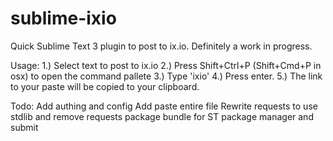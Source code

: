 sublime-ixio
============

Quick Sublime Text 3 plugin to post to ix.io. Definitely a work in progress.

Usage: 
1.) Select text to post to ix.io
2.) Press Shift+Ctrl+P (Shift+Cmd+P in osx) to open the command pallete
3.) Type 'ixio'
4.) Press enter.
5.) The link to your paste will be copied to your clipboard.


Todo:
Add authing and config
Add paste entire file
Rewrite requests to use stdlib and remove requests package
bundle for ST package manager and submit
